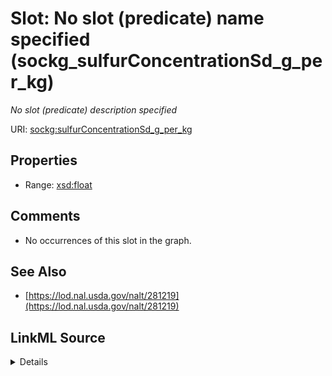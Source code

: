 

# Slot: No slot (predicate) name specified (sockg_sulfurConcentrationSd_g_per_kg)


_No slot (predicate) description specified_







URI: [sockg:sulfurConcentrationSd_g_per_kg](https://idir.uta.edu/sockg-ontology/docs/sulfurConcentrationSd_g_per_kg)



<!-- no inheritance hierarchy -->








## Properties

* Range: [xsd:float](http://www.w3.org/2001/XMLSchema#float)





## Comments

* No occurrences of this slot in the graph.

## See Also

* [https://lod.nal.usda.gov/nalt/281219](https://lod.nal.usda.gov/nalt/281219)



## LinkML Source

<details>

```yaml
name: sockg_sulfurConcentrationSd_g_per_kg
description: No slot (predicate) description specified
title: No slot (predicate) name specified
comments:
- No occurrences of this slot in the graph.
from_schema: soc-kg
see_also:
- https://lod.nal.usda.gov/nalt/281219
rank: 1000
domain: sockg_BioMassMineral
slot_uri: sockg:sulfurConcentrationSd_g_per_kg
alias: sockg_sulfurConcentrationSd_g_per_kg
range: float

```
</details>